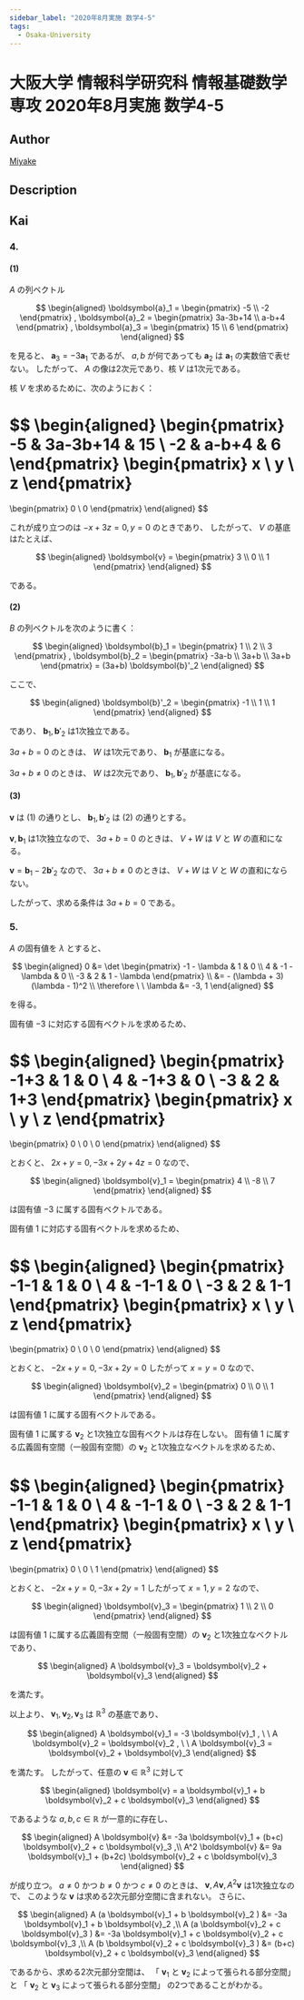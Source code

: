 ```yaml
---
sidebar_label: "2020年8月実施 数学4-5"
tags:
  - Osaka-University
---
```

# 大阪大学 情報科学研究科 情報基礎数学専攻 2020年8月実施 数学4-5

## **Author**
[Miyake](https://miyake.github.io/exams/index.html)

## **Description**

## **Kai**
### 4.
#### (1)
$A$ の列ベクトル

$$
\begin{aligned}
\boldsymbol{a}_1 = \begin{pmatrix} -5 \\ -2 \end{pmatrix}
,
\boldsymbol{a}_2 = \begin{pmatrix} 3a-3b+14 \\ a-b+4 \end{pmatrix}
,
\boldsymbol{a}_3 = \begin{pmatrix} 15 \\ 6 \end{pmatrix}
\end{aligned}
$$

を見ると、 $\boldsymbol{a}_3 = -3 \boldsymbol{a}_1$ であるが、
$a,b$ が何であっても
$\boldsymbol{a}_2$ は $\boldsymbol{a}_1$ の実数倍で表せない。
したがって、 $A$ の像は2次元であり、核 $V$ は1次元である。

核 $V$ を求めるために、次のようにおく：

$$
\begin{aligned}
\begin{pmatrix} -5 & 3a-3b+14 & 15 \\ -2 & a-b+4 & 6 \end{pmatrix}
\begin{pmatrix} x \\ y \\ z \end{pmatrix}
=
\begin{pmatrix} 0 \\ 0 \end{pmatrix}
\end{aligned}
$$

これが成り立つのは $-x+3z=0,y=0$ のときであり、
したがって、 $V$ の基底はたとえば、

$$
\begin{aligned}
\boldsymbol{v} = \begin{pmatrix} 3 \\ 0 \\ 1 \end{pmatrix}
\end{aligned}
$$

である。

#### (2)
$B$ の列ベクトルを次のように書く：

$$
\begin{aligned}
\boldsymbol{b}_1 = \begin{pmatrix} 1 \\ 2 \\ 3 \end{pmatrix}
,
\boldsymbol{b}_2
= \begin{pmatrix} -3a-b \\ 3a+b \\ 3a+b \end{pmatrix}
= (3a+b) \boldsymbol{b}'_2
\end{aligned}
$$

ここで、

$$
\begin{aligned}
\boldsymbol{b}'_2
= \begin{pmatrix} -1 \\ 1 \\ 1 \end{pmatrix}
\end{aligned}
$$

であり、 $\boldsymbol{b}_1, \boldsymbol{b}'_2$ は1次独立である。

$3a+b=0$ のときは、 $W$ は1次元であり、
$\boldsymbol{b}_1$ が基底になる。

$3a+b \neq 0$ のときは、 $W$ は2次元であり、
$\boldsymbol{b}_1, \boldsymbol{b}'_2$ が基底になる。

#### (3)
$\boldsymbol{v}$ は (1) の通りとし、
$\boldsymbol{b}_1, \boldsymbol{b}'_2$ は (2) の通りとする。

$\boldsymbol{v}, \boldsymbol{b}_1$ は1次独立なので、
$3a+b=0$ のときは、 $V+W$ は $V$ と $W$ の直和になる。

$\boldsymbol{v} = \boldsymbol{b}_1 - 2 \boldsymbol{b}'_2$
なので、
$3a+b \neq 0$ のときは、 $V+W$ は $V$ と $W$ の直和にならない。

したがって、求める条件は $3a+b=0$ である。

### 5.
$A$ の固有値を $\lambda$ とすると、

$$
\begin{aligned}
0
&= \det \begin{pmatrix} -1 - \lambda & 1 & 0 \\ 4 & -1 - \lambda & 0 \\ -3 & 2 & 1 - \lambda \end{pmatrix}
\\
&= - (\lambda + 3)(\lambda - 1)^2
\\
\therefore \ \ 
\lambda &= -3, 1
\end{aligned}
$$

を得る。

固有値 $-3$ に対応する固有ベクトルを求めるため、

$$
\begin{aligned}
\begin{pmatrix} -1+3 & 1 & 0 \\ 4 & -1+3 & 0 \\ -3 & 2 & 1+3 \end{pmatrix}
\begin{pmatrix} x \\ y \\ z \end{pmatrix}
=
\begin{pmatrix} 0 \\ 0 \\ 0 \end{pmatrix}
\end{aligned}
$$

とおくと、 $2x+y=0, -3x+2y+4z=0$ なので、

$$
\begin{aligned}
\boldsymbol{v}_1 = \begin{pmatrix} 4 \\ -8 \\ 7 \end{pmatrix}
\end{aligned}
$$

は固有値 $-3$ に属する固有ベクトルである。

固有値 $1$ に対応する固有ベクトルを求めるため、

$$
\begin{aligned}
\begin{pmatrix} -1-1 & 1 & 0 \\ 4 & -1-1 & 0 \\ -3 & 2 & 1-1 \end{pmatrix}
\begin{pmatrix} x \\ y \\ z \end{pmatrix}
=
\begin{pmatrix} 0 \\ 0 \\ 0 \end{pmatrix}
\end{aligned}
$$

とおくと、 $-2x+y=0, -3x+2y=0$ したがって $x=y=0$ なので、

$$
\begin{aligned}
\boldsymbol{v}_2 = \begin{pmatrix} 0 \\ 0 \\ 1 \end{pmatrix}
\end{aligned}
$$

は固有値 $1$ に属する固有ベクトルである。

固有値 $1$ に属する $\boldsymbol{v}_2$ と1次独立な固有ベクトルは存在しない。
固有値 $1$ に属する広義固有空間（一般固有空間）の $\boldsymbol{v}_2$ と1次独立なベクトルを求めるため、

$$
\begin{aligned}
\begin{pmatrix} -1-1 & 1 & 0 \\ 4 & -1-1 & 0 \\ -3 & 2 & 1-1 \end{pmatrix}
\begin{pmatrix} x \\ y \\ z \end{pmatrix}
=
\begin{pmatrix} 0 \\ 0 \\ 1 \end{pmatrix}
\end{aligned}
$$

とおくと、 $-2x+y=0, -3x+2y=1$ したがって $x=1, y=2$ なので、

$$
\begin{aligned}
\boldsymbol{v}_3 = \begin{pmatrix} 1 \\ 2 \\ 0 \end{pmatrix}
\end{aligned}
$$

は固有値 $1$ に属する広義固有空間（一般固有空間）の $\boldsymbol{v}_2$ と1次独立なベクトルであり、

$$
\begin{aligned}
A \boldsymbol{v}_3 = \boldsymbol{v}_2 + \boldsymbol{v}_3
\end{aligned}
$$

を満たす。

以上より、
$\boldsymbol{v}_1, \boldsymbol{v}_2, \boldsymbol{v}_3$
は $\mathbb{R}^3$ の基底であり、

$$
\begin{aligned}
A \boldsymbol{v}_1 = -3 \boldsymbol{v}_1
, \ \ 
A \boldsymbol{v}_2 = \boldsymbol{v}_2
, \ \ 
A \boldsymbol{v}_3 = \boldsymbol{v}_2 + \boldsymbol{v}_3
\end{aligned}
$$

を満たす。
したがって、任意の $\boldsymbol{v} \in \mathbb{R}^3$ に対して

$$
\begin{aligned}
\boldsymbol{v}
= a \boldsymbol{v}_1 + b \boldsymbol{v}_2 + c \boldsymbol{v}_3
\end{aligned}
$$

であるような $a,b,c \in \mathbb{R}$ が一意的に存在し、

$$
\begin{aligned}
A \boldsymbol{v}
&= -3a \boldsymbol{v}_1 + (b+c) \boldsymbol{v}_2 + c \boldsymbol{v}_3
,\\
A^2 \boldsymbol{v}
&= 9a \boldsymbol{v}_1 + (b+2c) \boldsymbol{v}_2 + c \boldsymbol{v}_3
\end{aligned}
$$

が成り立つ。
$a \ne 0$ かつ $b \ne 0$ かつ $c \ne 0$ のときは、
$\boldsymbol{v}, A \boldsymbol{v}, A^2 \boldsymbol{v}$
は1次独立なので、
このような $\boldsymbol{v}$ は求める2次元部分空間に含まれない。
さらに、

$$
\begin{aligned}
A (a \boldsymbol{v}_1 + b \boldsymbol{v}_2 )
&= -3a \boldsymbol{v}_1 + b \boldsymbol{v}_2
,\\
A (a \boldsymbol{v}_2 + c \boldsymbol{v}_3 )
&= -3a \boldsymbol{v}_1 + c \boldsymbol{v}_2 + c \boldsymbol{v}_3
,\\
A (b \boldsymbol{v}_2 + c \boldsymbol{v}_3 )
&= (b+c) \boldsymbol{v}_2 + c \boldsymbol{v}_3
\end{aligned}
$$

であるから、求める2次元部分空間は、
「 $\boldsymbol{v}_1$ と $\boldsymbol{v}_2$ によって張られる部分空間」
と
「 $\boldsymbol{v}_2$ と $\boldsymbol{v}_3$ によって張られる部分空間」
の2つであることがわかる。